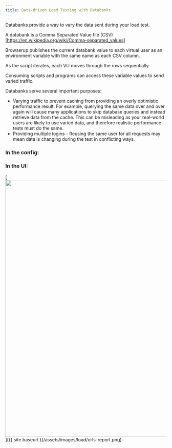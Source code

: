 ```yaml
---
title: Data-driven Load Testing with Databanks
---
```


Databanks provide a way to vary the data sent during your load test.

A databank is a Comma Separated Value file (CSV)[https://en.wikipedia.org/wiki/Comma-separated_values]

Browserup publishes the current databank value to each virtual user as an
environment variable with the same name as each CSV column.

As the script iterates, each VU moves through the rows sequentially.

Consuming scripts and programs can access these variable values to send varied traffic.

Databanks serve several important purposes:

* Varying traffic to prevent caching from providing an overly optimistic performance result.
  For example, querying the same data over and over again will cause many applications to
  skip database queries and instead retrieve data from the cache. This can be misleading as
  your real-world users are likely to use varied data, and therefore realistic performance tests must do the same.
* Providing multiple logins - Reusing the same user for all requests may mean data is
  changing during the test in conflicting ways.

### In the config:




### In the UI:
[<img src="{{ site.baseurl }}/assets/images/load/urls-report.png" width="800"/>]({{ site.baseurl }}/assets/images/load/urls-report.png)
